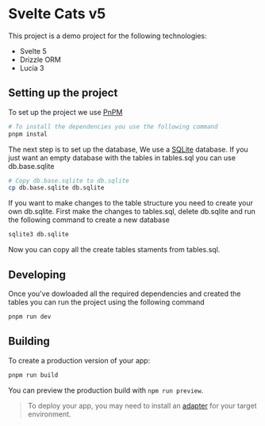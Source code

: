 # Svelte Cats v5

This project is a demo project for the following technologies:
- Svelte 5
- Drizzle ORM
- Lucia 3

## Setting up the project

To set up the project we use [PnPM](https://pnpm.io/)

```bash
# To install the dependencies you use the following command
pnpm instal
```

The next step is to set up the database, We use a [SQLite](https://www.sqlite.org/) database.
If you just want an empty database with the tables in tables.sql you can use db.base.sqlite

```bash
# Copy db.base.sqlite to db.sqlite
cp db.base.sqlite db.sqlite
```
If you want to make changes to the table structure you need to create your own db.sqlite.
First make the changes to tables.sql, delete db.sqlite and run the following command to create a new database

```bash
sqlite3 db.sqlite
```

Now you can copy all the create tables staments from tables.sql.

## Developing

Once you've dowloaded all the required dependencies and created the tables you can run the project using the following command

```bash
pnpm run dev
```

## Building

To create a production version of your app:

```bash
pnpm run build
```

You can preview the production build with `npm run preview`.

> To deploy your app, you may need to install an [adapter](https://kit.svelte.dev/docs/adapters) for your target environment.

